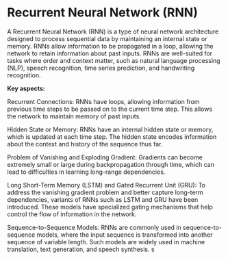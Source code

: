 # Recurrent Neural Network (RNN)

A Recurrent Neural Network (RNN) is a type of neural network architecture designed to process sequential data by maintaining an internal state or memory. RNNs allow information to be propagated in a loop, allowing the network to retain information about past inputs. RNNs are well-suited for tasks where order and context matter, such as natural language processing (NLP), speech recognition, time series prediction, and handwriting recognition.

**Key aspects:**

Recurrent Connections: RNNs have loops, allowing information from previous time steps to be passed on to the current time step. This allows the network to maintain memory of past inputs.

Hidden State or Memory: RNNs have an internal hidden state or memory, which is updated at each time step. The hidden state encodes information about the context and history of the sequence thus far.

Problem of Vanishing and Exploding Gradient: Gradients can become extremely small or large during backpropagation through time, which can lead to difficulties in learning long-range dependencies.

Long Short-Term Memory (LSTM) and Gated Recurrent Unit (GRU): To address the vanishing gradient problem and better capture long-term dependencies, variants of RNNs such as LSTM and GRU have been introduced. These models have specialized gating mechanisms that help control the flow of information in the network.

Sequence-to-Sequence Models: RNNs are commonly used in sequence-to-sequence models, where the input sequence is transformed into another sequence of variable length. Such models are widely used in machine translation, text generation, and speech synthesis.
s